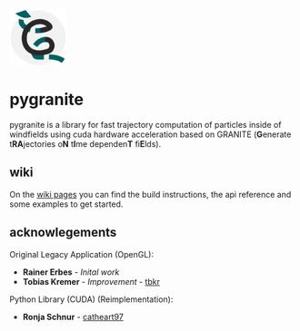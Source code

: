 <img src="assets/granite.png" width="100"/>

# pygranite

pygranite is a library for fast trajectory computation of particles inside of windfields using cuda hardware acceleration based on GRANITE (**G**enerate t**RA**jectories o**N** t**I**me dependen**T** fi**E**lds).

## wiki

On the [wiki pages](https://github.com/catheart97/pygranite/wiki) you can find the build instructions, the api reference and some examples to get started.

## acknowlegements

Original Legacy Application (OpenGL):
* **Rainer Erbes** - *Inital work* 
* **Tobias Kremer** - *Improvement* - [tbkr](https://github.com/tbkr)

Python Library (CUDA) (Reimplementation):
* **Ronja Schnur** - [catheart97](https://github.com/catheart97)
